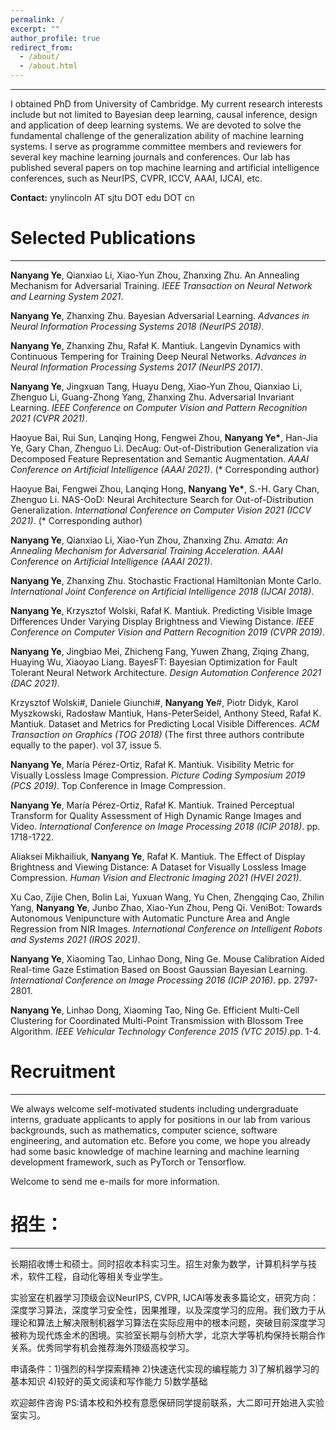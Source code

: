 ```yaml
---
permalink: /
excerpt: ""
author_profile: true
redirect_from: 
  - /about/
  - /about.html
---
```

------
I obtained PhD from University of Cambridge. My current research interests include but not limited to Bayesian deep learning, causal inference, design and application of deep learning systems. We are devoted to solve the fundamental challenge of the generalization ability of machine learning systems. I serve as programme committee members and reviewers for several key machine learning journals and conferences. Our lab has published several papers on top machine learning and artificial intelligence conferences, such as NeurIPS, CVPR, ICCV, AAAI, IJCAI, etc. 

**Contact:** ynylincoln AT sjtu DOT edu DOT cn

# Selected Publications
------

**Nanyang Ye**, Qianxiao Li, Xiao-Yun Zhou, Zhanxing Zhu. An Annealing Mechanism for Adversarial Training. *IEEE Transaction on Neural Network and Learning System 2021*.

**Nanyang Ye**, Zhanxing Zhu. Bayesian Adversarial Learning. *Advances in Neural Information Processing Systems 2018 (NeurIPS 2018)*.

**Nanyang Ye**, Zhanxing Zhu, Rafał K. Mantiuk. Langevin Dynamics with Continuous Tempering for Training Deep Neural Networks. *Advances in Neural Information Processing Systems 2017 (NeurIPS 2017)*.

**Nanyang Ye**, Jingxuan Tang, Huayu Deng, Xiao-Yun Zhou, Qianxiao Li, Zhenguo Li, Guang-Zhong Yang, Zhanxing Zhu. Adversarial Invariant Learning. *IEEE Conference on Computer Vision and Pattern Recognition 2021 (CVPR 2021)*.

Haoyue Bai, Rui Sun, Lanqing Hong, Fengwei Zhou, **Nanyang Ye\***, Han-Jia Ye, Gary Chan, Zhenguo Li. DecAug: Out-of-Distribution Generalization via Decomposed Feature Representation and Semantic Augmentation. *AAAI Conference on Artificial Intelligence (AAAI 2021)*. (\* Corresponding author)

Haoyue Bai, Fengwei Zhou, Lanqing Hong, **Nanyang Ye\***, S.-H. Gary Chan, Zhenguo Li. NAS-OoD: Neural Architecture Search for Out-of-Distribution Generalization. *International Conference on Computer Vision 2021 (ICCV 2021)*. (\* Corresponding author) 

**Nanyang Ye**, Qianxiao Li, Xiao-Yun Zhou, Zhanxing Zhu. *Amata: An Annealing Mechanism for Adversarial Training Acceleration. AAAI Conference on Artificial Intelligence (AAAI 2021)*.

**Nanyang Ye**, Zhanxing Zhu. Stochastic Fractional Hamiltonian Monte Carlo. *International Joint Conference on Artificial Intelligence 2018 (IJCAI 2018)*.

**Nanyang Ye**, Krzysztof Wolski, Rafał K. Mantiuk. Predicting Visible Image Differences Under Varying Display Brightness and Viewing Distance. *IEEE Conference on Computer Vision and Pattern Recognition 2019 (CVPR 2019)*.

**Nanyang Ye**, Jingbiao Mei, Zhicheng Fang, Yuwen Zhang, Ziqing Zhang, Huaying Wu, Xiaoyao Liang. BayesFT: Bayesian Optimization for Fault Tolerant Neural Network Architecture. *Design Automation Conference 2021 (DAC 2021)*.

Krzysztof Wolski#, Daniele Giunchi#, **Nanyang Ye**#, Piotr Didyk, Karol Myszkowski, Radosław Mantiuk, Hans-PeterSeidel, Anthony Steed, Rafał K. Mantiuk. Dataset and Metrics for Predicting Local Visible Differences. *ACM Transaction on Graphics (TOG 2018)* (The first three authors contribute equally to the paper). vol 37, issue 5.

**Nanyang Ye**, María Pérez-Ortiz, Rafał K. Mantiuk. Visibility Metric for Visually Lossless Image Compression. *Picture Coding Symposium 2019 (PCS 2019)*. Top Conference in Image Compression.

**Nanyang Ye**, María Pérez-Ortiz, Rafał K. Mantiuk. Trained Perceptual Transform for Quality Assessment of High Dynamic Range Images and Video. *International Conference on Image Processing 2018 (ICIP 2018)*. pp. 1718-1722.


Aliaksei Mikhailiuk, **Nanyang Ye**, Rafał K. Mantiuk. The Effect of Display Brightness and Viewing Distance: A Dataset for Visually Lossless Image Compression. *Human Vision and Electronic Imaging 2021 (HVEI 2021)*.

Xu Cao, Zijie Chen, Bolin Lai, Yuxuan Wang, Yu Chen, Zhengqing Cao, Zhilin Yang, **Nanyang Ye**, Junbo Zhao, Xiao-Yun Zhou, Peng Qi. VeniBot: Towards Autonomous Venipuncture with Automatic Puncture Area and Angle Regression from NIR Images. *International Conference on Intelligent Robots and Systems 2021 (IROS 2021)*.

**Nanyang Ye**, Xiaoming Tao, Linhao Dong, Ning Ge. Mouse Calibration Aided Real-time Gaze Estimation Based on Boost Gaussian Bayesian Learning. *International Conference on Image Processing 2016 (ICIP 2016)*. pp. 2797-2801.

**Nanyang Ye**, Linhao Dong, Xiaoming Tao, Ning Ge. Efficient Multi-Cell Clustering for Coordinated Multi-Point Transmission with Blossom Tree Algorithm. *IEEE Vehicular Technology Conference 2015 (VTC 2015)*.pp. 1-4.


# Recruitment
------
We always welcome self-motivated students including undergraduate interns, graduate applicants to apply for positions in our lab from various backgrounds, such as mathematics, computer science, software engineering, and automation etc. Before you come, we hope you already had some basic knowledge of machine learning and machine learning development framework, such as PyTorch or Tensorflow. 

Welcome to send me e-mails for more information.

# 招生：
------
长期招收博士和硕士。同时招收本科实习生。招生对象为数学，计算机科学与技术，软件工程，自动化等相关专业学生。

实验室在机器学习顶级会议NeurIPS, CVPR, IJCAI等发表多篇论文，研究方向：深度学习算法，深度学习安全性，因果推理，以及深度学习的应用。我们致力于从理论和算法上解决限制机器学习算法在实际应用中的根本问题，突破目前深度学习被称为现代炼金术的困境。实验室长期与剑桥大学，北京大学等机构保持长期合作关系。优秀同学有机会推荐海外顶级高校学习。

申请条件：1)强烈的科学探索精神 2)快速迭代实现的编程能力 3)了解机器学习的基本知识 4)较好的英文阅读和写作能力 5)数学基础
 
欢迎邮件咨询
PS:请本校和外校有意愿保研同学提前联系，大二即可开始进入实验室实习。

